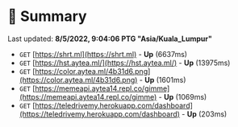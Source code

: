 # 📖 Summary
Last updated: **8/5/2022, 9:04:06 PTG "Asia/Kuala_Lumpur"**

- `GET` [https://shrt.ml](https://shrt.ml) - **Up** (6637ms)
- `GET` [https://hst.aytea.ml/](https://hst.aytea.ml/) - **Up** (13975ms)
- `GET` [https://color.aytea.ml/4b31d6.png](https://color.aytea.ml/4b31d6.png) - **Up** (1601ms)
- `GET` [https://memeapi.aytea14.repl.co/gimme](https://memeapi.aytea14.repl.co/gimme) - **Up** (1069ms)
- `GET` [https://teledrivemy.herokuapp.com/dashboard](https://teledrivemy.herokuapp.com/dashboard) - **Up** (203ms)
